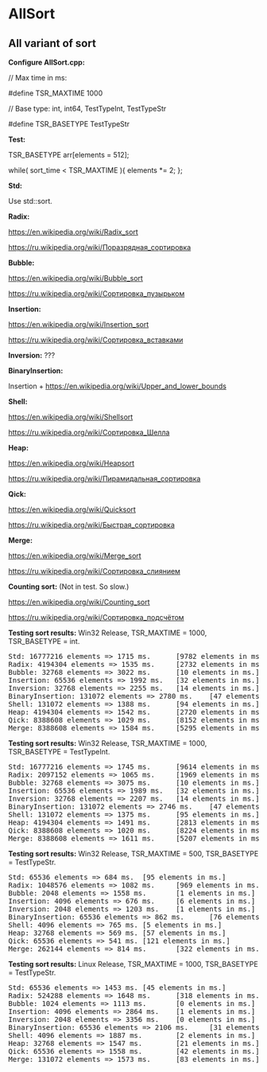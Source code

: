 # AllSort
<h2>All variant of sort</h2>

<b>Configure AllSort.cpp:</b>

// Max time in ms:

 #define TSR_MAXTIME		1000

// Base type: int, int64, TestTypeInt, TestTypeStr

 #define TSR_BASETYPE	TestTypeStr



<b>Test:</b>

TSR_BASETYPE arr[elements = 512];

while( sort_time < TSR_MAXTIME ){ elements *= 2; };

<b>Std:</b>

Use std::sort.

<b>Radix:</b>

https://en.wikipedia.org/wiki/Radix_sort

https://ru.wikipedia.org/wiki/Поразрядная_сортировка


<b>Bubble:</b>

https://en.wikipedia.org/wiki/Bubble_sort

https://ru.wikipedia.org/wiki/Сортировка_пузырьком


<b>Insertion:</b>

https://en.wikipedia.org/wiki/Insertion_sort

https://ru.wikipedia.org/wiki/Сортировка_вставками 


<b>Inversion:</b>
???

<b>BinaryInsertion:</b>

Insertion + https://en.wikipedia.org/wiki/Upper_and_lower_bounds


<b>Shell:</b>

https://en.wikipedia.org/wiki/Shellsort

https://ru.wikipedia.org/wiki/Сортировка_Шелла


<b>Heap:</b>

https://en.wikipedia.org/wiki/Heapsort

https://ru.wikipedia.org/wiki/Пирамидальная_сортировка


<b>Qick:</b>

https://en.wikipedia.org/wiki/Quicksort

https://ru.wikipedia.org/wiki/Быстрая_сортировка

<b>Merge:</b>

https://en.wikipedia.org/wiki/Merge_sort

https://ru.wikipedia.org/wiki/Сортировка_слиянием 


<b>Counting sort:</b> (Not in test. So slow.)

https://en.wikipedia.org/wiki/Counting_sort

https://ru.wikipedia.org/wiki/Сортировка_подсчётом 


<b>Testing sort results:</b> Win32 Release, TSR_MAXTIME	= 1000, TSR_BASETYPE = int.
<pre>
Std: 16777216 elements => 1715 ms.      [9782 elements in ms.]
Radix: 4194304 elements => 1535 ms.     [2732 elements in ms.]
Bubble: 32768 elements => 3022 ms.      [10 elements in ms.]
Insertion: 65536 elements => 1992 ms.   [32 elements in ms.]
Inversion: 32768 elements => 2255 ms.   [14 elements in ms.]
BinaryInsertion: 131072 elements => 2780 ms.    [47 elements in ms.]
Shell: 131072 elements => 1388 ms.      [94 elements in ms.]
Heap: 4194304 elements => 1542 ms.      [2720 elements in ms.]
Qick: 8388608 elements => 1029 ms.      [8152 elements in ms.]
Merge: 8388608 elements => 1584 ms.     [5295 elements in ms.]
</pre>

<b>Testing sort results:</b> Win32 Release, TSR_MAXTIME	= 1000, TSR_BASETYPE = TestTypeInt.
<pre>
Std: 16777216 elements => 1745 ms.      [9614 elements in ms.]
Radix: 2097152 elements => 1065 ms.     [1969 elements in ms.]
Bubble: 32768 elements => 3075 ms.      [10 elements in ms.]
Insertion: 65536 elements => 1989 ms.   [32 elements in ms.]
Inversion: 32768 elements => 2207 ms.   [14 elements in ms.]
BinaryInsertion: 131072 elements => 2746 ms.    [47 elements in ms.]
Shell: 131072 elements => 1375 ms.      [95 elements in ms.]
Heap: 4194304 elements => 1491 ms.      [2813 elements in ms.]
Qick: 8388608 elements => 1020 ms.      [8224 elements in ms.]
Merge: 8388608 elements => 1611 ms.     [5207 elements in ms.]
</pre>

<b>Testing sort results:</b> Win32 Release, TSR_MAXTIME	= 500, TSR_BASETYPE = TestTypeStr.
<pre>
Std: 65536 elements => 684 ms.  [95 elements in ms.]
Radix: 1048576 elements => 1082 ms.     [969 elements in ms.]
Bubble: 2048 elements => 1558 ms.       [1 elements in ms.]
Insertion: 4096 elements => 676 ms.     [6 elements in ms.]
Inversion: 2048 elements => 1203 ms.    [1 elements in ms.]
BinaryInsertion: 65536 elements => 862 ms.      [76 elements in ms.]
Shell: 4096 elements => 765 ms. [5 elements in ms.]
Heap: 32768 elements => 569 ms. [57 elements in ms.]
Qick: 65536 elements => 541 ms. [121 elements in ms.]
Merge: 262144 elements => 814 ms.       [322 elements in ms.]
</pre>

<b>Testing sort results:</b> Linux Release, TSR_MAXTIME	= 1000, TSR_BASETYPE = TestTypeStr.
<pre>
Std: 65536 elements => 1453 ms. [45 elements in ms.]
Radix: 524288 elements => 1648 ms.      [318 elements in ms.]
Bubble: 1024 elements => 1113 ms.       [0 elements in ms.]
Insertion: 4096 elements => 2864 ms.    [1 elements in ms.]
Inversion: 2048 elements => 3356 ms.    [0 elements in ms.]
BinaryInsertion: 65536 elements => 2106 ms.     [31 elements in ms.]
Shell: 4096 elements => 1887 ms.        [2 elements in ms.]
Heap: 32768 elements => 1547 ms.        [21 elements in ms.]
Qick: 65536 elements => 1558 ms.        [42 elements in ms.]
Merge: 131072 elements => 1573 ms.      [83 elements in ms.]
</pre>
